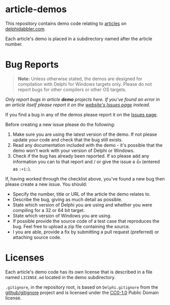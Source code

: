 # article-demos

This repository contains demo code relating to [articles](https://delphidabbler.com/articles) on [delphidabbler.com](https://delphidabbler.com).

Each article's demo is placed in a subdirectory named after the article number.

# Bug Reports

> **Note:** Unless otherwise stated, the demos are designed for compilation with Delphi for Windows targets only. Please do not report bugs for other compilers or other OS targets.

*Only report bugs in article **demo** projects here. If you've found an error in an article itself please report it on the [website's Issues page](https://github.com/delphidabbler/delphidabbler.github.io/issues) instead.*


If you find a bug in any of the demos please report it on the [Issues page](https://github.com/delphidabbler/article-demos/issues).

Before creating a new issue please do the following:

1. Make sure you are using the latest version of the demo. If not please update your code and check that the bug still exists.
2. Read any documentation included with the demo - it's possible that the demo won't work with your version of Delphi or Windows.
3. Check if the bug has already been reported. If so please add any information you can to that report and / or give the issue a :+1: (entered as `:+1:`).

If, having worked through the checklist above, you've found a new bug then please create a new issue. You should:

* Specify the number, title or URL of the article the demo relates to.
* Describe the bug, giving as much detail as possible.
* State which version of Delphi you are using and whether you were compiling for a 32 or 64 bit target.
* State which version of Windows you are using.
* If possible provide the source code of a test case that reproduces the bug. Feel free to upload a zip file containing the source.
* I you are able, provide a fix by submitting a pull request (preferred) or attaching source code.

# Licenses

Each article's demo code has its own license that is described in a file named `LICENSE.md` located in the demo subdirectory.

`.gitignore`, in the repository root, is based on `Delphi.gitignore` from the [github/gitignore](https://github.com/github/gitignore) project and is licensed under the [CC0-1.0](https://raw.githubusercontent.com/github/gitignore/master/LICENSE) Public Domain license.
